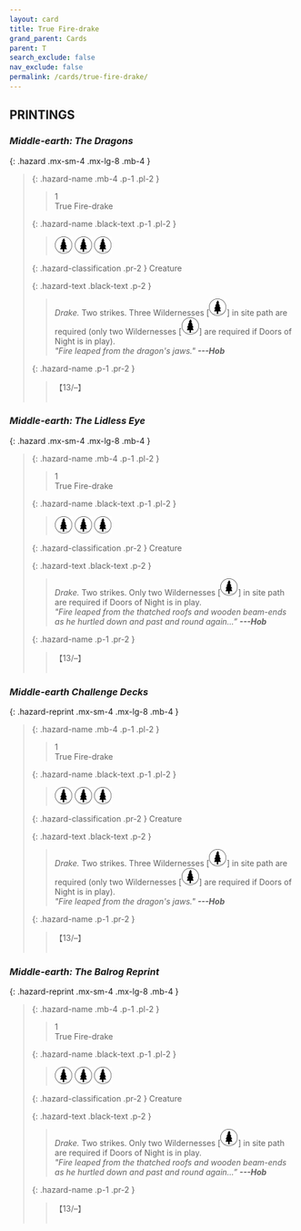 ```yaml
---
layout: card
title: True Fire-drake
grand_parent: Cards
parent: T
search_exclude: false
nav_exclude: false
permalink: /cards/true-fire-drake/
---
```


## PRINTINGS


### _Middle-earth: The Dragons_

{: .hazard .mx-sm-4 .mx-lg-8 .mb-4 }
> {: .hazard-name .mb-4 .p-1 .pl-2 }
> > <div class="hazard-mp">1</div>
> > <div class="card-name">True Fire-drake</div>
>
> {: .hazard-name .black-text .p-1 .pl-2 }
> > ![](/assets/images/wilderness.svg) ![](/assets/images/wilderness.svg) ![](/assets/images/wilderness.svg)
>
> {: .hazard-classification .pr-2 }
> Creature
>
> {: .hazard-text .black-text .p-2 }
> > _Drake._ Two strikes. Three Wildernesses \[![](/assets/images/wilderness.svg)] in site path are required (only two Wildernesses \[![](/assets/images/wilderness.svg)] are required if Doors of Night is in play). <br>_"Fire leaped from the dragon's jaws."_ ***---&NoBreak;Hob*** 
>
> {: .hazard-name .p-1 .pr-2 }
> > <div class="card-shield">【13/&ndash;】</div>
> > <div class="card-corruption">&nbsp;</div>

### _Middle-earth: The Lidless Eye_

{: .hazard .mx-sm-4 .mx-lg-8 .mb-4 }
> {: .hazard-name .mb-4 .p-1 .pl-2 }
> > <div class="hazard-mp">1</div>
> > <div class="card-name">True Fire-drake</div>
>
> {: .hazard-name .black-text .p-1 .pl-2 }
> > ![](/assets/images/wilderness.svg) ![](/assets/images/wilderness.svg) ![](/assets/images/wilderness.svg)
>
> {: .hazard-classification .pr-2 }
> Creature
>
> {: .hazard-text .black-text .p-2 }
> > _Drake._ Two strikes. Only two Wildernesses \[![](/assets/images/wilderness.svg)] in site path are required if Doors of Night is in play. <br>_"Fire leaped from the thatched roofs and wooden beam-ends as he hurtled down and past and round again...”_ ***---&NoBreak;Hob*** 
>
> {: .hazard-name .p-1 .pr-2 }
> > <div class="card-shield">【13/&ndash;】</div>
> > <div class="card-corruption">&nbsp;</div>

### _Middle-earth Challenge Decks_

{: .hazard-reprint .mx-sm-4 .mx-lg-8 .mb-4 }
> {: .hazard-name .mb-4 .p-1 .pl-2 }
> > <div class="hazard-mp">1</div>
> > <div class="card-name">True Fire-drake</div>
>
> {: .hazard-name .black-text .p-1 .pl-2 }
> > ![](/assets/images/wilderness.svg) ![](/assets/images/wilderness.svg) ![](/assets/images/wilderness.svg)
>
> {: .hazard-classification .pr-2 }
> Creature
>
> {: .hazard-text .black-text .p-2 }
> > _Drake._ Two strikes. Three Wildernesses \[![](/assets/images/wilderness.svg)] in site path are required (only two Wildernesses \[![](/assets/images/wilderness.svg)] are required if Doors of Night is in play). <br>_"Fire leaped from the dragon's jaws."_ ***---&NoBreak;Hob*** 
>
> {: .hazard-name .p-1 .pr-2 }
> > <div class="card-shield">【13/&ndash;】</div>
> > <div class="card-corruption-white">&nbsp;</div>

### _Middle-earth: The Balrog Reprint_

{: .hazard-reprint .mx-sm-4 .mx-lg-8 .mb-4 }
> {: .hazard-name .mb-4 .p-1 .pl-2 }
> > <div class="hazard-mp">1</div>
> > <div class="card-name">True Fire-drake</div>
>
> {: .hazard-name .black-text .p-1 .pl-2 }
> > ![](/assets/images/wilderness.svg) ![](/assets/images/wilderness.svg) ![](/assets/images/wilderness.svg)
>
> {: .hazard-classification .pr-2 }
> Creature
>
> {: .hazard-text .black-text .p-2 }
> > _Drake._ Two strikes. Only two Wildernesses \[![](/assets/images/wilderness.svg)] in site path are required if Doors of Night is in play. <br>_"Fire leaped from the thatched roofs and wooden beam-ends as he hurtled down and past and round again...”_ ***---&NoBreak;Hob*** 
>
> {: .hazard-name .p-1 .pr-2 }
> > <div class="card-shield">【13/&ndash;】</div>
> > <div class="card-corruption-white">&nbsp;</div>
